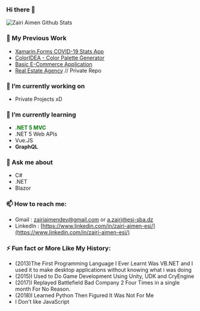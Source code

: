 ### Hi there 👋
![Zairi Aimen Github Stats](https://github-readme-stats.vercel.app/api?username=ZairiAimenDz&show_icons=true&theme=radical)

### 💼 My Previous Work

- [Xamarin.Forms COVID-19 Stats App](https://github.com/ZairiAimenDz/Covid19Xamarin) 
- [ColorIDEA - Color Palette Generator](https://github.com/ZairiAimenDz/ColorIDEA)  
- [Basic E-Commerce Application](https://github.com/ZairiAimenDz/Electronics-Store)
- [Real Estate Agency]() // Private Repo

### 🔭 I’m currently working on 

- Private Projects xD

### 🌱 I’m currently learning 

- <b style="color:green">.NET 5 MVC</b>
- .NET 5 Web APIs
- Vue.JS
- <b>GraphQL</b>

### 💬 Ask me about

- C#
- .NET
- Blazor

### 📫 How to reach me:

- Gmail : zairiaimendev@gmail.com or a.zairi@esi-sba.dz
- LinkedIn : [https://www.linkedin.com/in/zairi-aimen-esi/](https://www.linkedin.com/in/zairi-aimen-esi/)

### ⚡ Fun fact or More Like My History:

- (2013)The First Programming Language I Ever Learnt Was VB.NET and I used it to make desktop applications without knowing what i was doing 
- (2015)I Used to Do Game Development Using Unity, UDK and CryEngine 
- (2017)I Replayed Battlefield Bad Company 2 Four Times in a single month For No Reason.
- (2018)I Learned Python Then Figured It Was Not For Me
- I Don't like JavaScript
